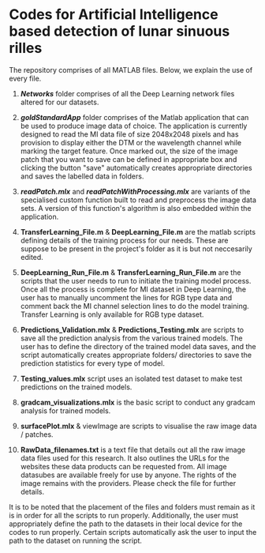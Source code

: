 # Codes for Artificial Intelligence based detection of lunar sinuous rilles 

The repository comprises of all MATLAB files. Below, we explain the use of every file.

1. **_Networks_** folder comprises of all the Deep Learning network files altered for our datasets.

2. **_goldStandardApp_** folder comprises of the Matlab application that can be used to produce image data of choice. The application is currently designed to read the MI data file of size 2048x2048 pixels and has provision to display either the DTM or the wavelength channel while marking the target feature. Once marked out, the size of the image patch that you want to save can be defined in appropriate box and clicking the button "save" automatically creates appropriate directories and saves the labelled data in folders.

3. **_readPatch.mlx_** and **_readPatchWithProcessing.mlx_** are variants of the specialised custom function built to read and preprocess the image data sets. A version of this function's algorithm is also embedded within the application.

4. **TransferLearning_File.m** & **DeepLearning_File.m** are the matlab scripts defining details of the training process for our needs. These are suppose to be present in the project's folder as it is but not neccesarily edited.

5. **DeepLearning_Run_File.m** & **TransferLearning_Run_File.m** are the scripts that the user needs to run to initiate the training model process. Once all the process is complete for MI dataset in Deep Learning, the user has to manually uncomment the lines for RGB type data and comment back the MI channel selection lines to do the model training. Transfer Learning is only available for RGB type dataset.

6. **Predictions_Validation.mlx** & **Predictions_Testing.mlx** are scripts to save all the prediction analysis from the various trained models. The user has to define the directory of the trained model data saves, and the script automatically creates appropriate folders/ directories to save the prediction statistics for every type of model.

7. **Testing_values.mlx** script uses an isolated test dataset to make test predictions on the trained models.

8. **gradcam_visualizations.mlx** is the basic script to conduct any gradcam analysis for trained models.

9. **surfacePlot.mlx** & viewImage are scripts to visualise the raw image data / patches.

10. **RawData_filenames.txt** is a text file that details out all the raw image data files used for this research. It also outlines the URLs for the websites these data products can be requested from. All image datasubes are available freely for use by anyone. The rights of the image remains with the providers. Please check the file for further details.

It is to be noted that the placement of the files and folders must remain as it is in order for all the scripts to run properly. Additionally, the user must appropriately define the path to the datasets in their local device for the codes to run properly. Certain scripts automatically ask the user to input the path to the dataset on running the script.